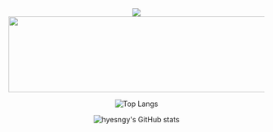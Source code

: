 <div align="center"> 
  <a href="https://hits.seeyoufarm.com"><img src="https://hits.seeyoufarm.com/api/count/incr/badge.svg?url=https%3A%2F%2Fgithub.com%2Fhyesngy%2Fhit-counter&count_bg=%23000000&title_bg=%23000000&icon=github.svg&icon_color=%23FFFFFF&title=hits&edge_flat=true"/></a>
</div>

<div align="center"> 

<a href="https://github.com/devxb/gitanimals">
  <img
    src="https://render.gitanimals.org/lines/hyesngy?pet-id=617448161517609993"
    width="600"
    height="150"
  />
</a>
  
  ![Top Langs](https://github-readme-stats.vercel.app/api/top-langs/?username=hyesngy&layout=compact)
  
  ![hyesngy's GitHub stats](https://github-readme-stats.vercel.app/api?username=hyesngy&show_icons=true&theme=transparent)
  
</div>

<!--
**hyesngy/hyesngy** is a ✨ _special_ ✨ repository because its `README.md` (this file) appears on your GitHub profile.

Here are some ideas to get you started:

- 🔭 I’m currently working on ...
- 🌱 I’m currently learning ...
- 👯 I’m looking to collaborate on ...
- 🤔 I’m looking for help with ...
- 💬 Ask me about ...
- 📫 How to reach me: ...
- 😄 Pronouns: ...
- ⚡ Fun fact: ...
-->

